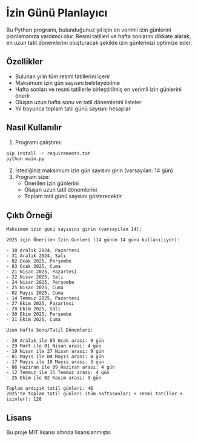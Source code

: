 # İzin Günü Planlayıcı

Bu Python programı, bulunduğunuz yıl için en verimli izin günlerini planlamanıza yardımcı olur. Resmi tatilleri ve hafta sonlarını dikkate alarak, en uzun tatil dönemlerini oluşturacak şekilde izin günlerinizi optimize eder.

## Özellikler

- Bulunan yılın tüm resmi tatillerini içerir
- Maksimum izin gün sayısını belirleyebilme
- Hafta sonları ve resmi tatillerle birleştirilmiş en verimli izin günlerini önerir
- Oluşan uzun hafta sonu ve tatil dönemlerini listeler
- Yıl boyunca toplam tatil günü sayısını hesaplar

## Nasıl Kullanılır

1. Programı çalıştırın:

```bash
pip install -r requirements.txt
python main.py
```

2. İstediğiniz maksimum izin gün sayısını girin (varsayılan: 14 gün)
3. Program size:
   - Önerilen izin günlerini
   - Oluşan uzun tatil dönemlerini
   - Toplam tatil günü sayısını gösterecektir

## Çıktı Örneği

```
Maksimum izin günü sayısını girin (varsayılan 14):

2025 için Önerilen İzin Günleri (14 günün 14 günü kullanılıyor):

- 30 Aralık 2024, Pazartesi
- 31 Aralık 2024, Salı
- 02 Ocak 2025, Perşembe
- 03 Ocak 2025, Cuma
- 21 Nisan 2025, Pazartesi
- 22 Nisan 2025, Salı
- 24 Nisan 2025, Perşembe
- 25 Nisan 2025, Cuma
- 02 Mayıs 2025, Cuma
- 14 Temmuz 2025, Pazartesi
- 27 Ekim 2025, Pazartesi
- 28 Ekim 2025, Salı
- 30 Ekim 2025, Perşembe
- 31 Ekim 2025, Cuma

Uzun Hafta Sonu/Tatil Dönemleri:

- 28 Aralık ile 05 Ocak arası: 9 gün
- 29 Mart ile 01 Nisan arası: 4 gün
- 19 Nisan ile 27 Nisan arası: 9 gün
- 01 Mayıs ile 04 Mayıs arası: 4 gün
- 17 Mayıs ile 19 Mayıs arası: 3 gün
- 06 Haziran ile 09 Haziran arası: 4 gün
- 12 Temmuz ile 15 Temmuz arası: 4 gün
- 25 Ekim ile 02 Kasım arası: 9 gün

Toplam ardışık tatil günleri: 46
2025'te toplam tatil günleri (tüm haftasonları + resmi tatiller + izinler): 128
```

## Lisans

Bu proje MIT lisansı altında lisanslanmıştır.
